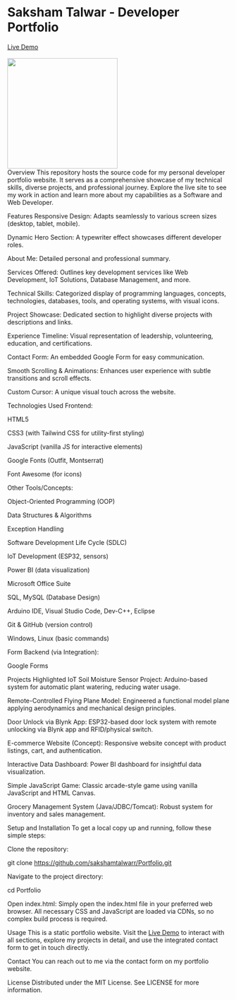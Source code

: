 <h1> Saksham Talwar - Developer Portfolio</h1>

[Live Demo](https://sakshamtalwarr.github.io/Portfolio/)<br> <br>
<img src="https://user-images.githubusercontent.com/74038190/212749447-bfb7e725-6987-49d9-ae85-2015e3e7cc41.gif" height= "250px" width="250px"><br>
Overview
This repository hosts the source code for my personal developer portfolio website. It serves as a comprehensive showcase of my technical skills, diverse projects, and professional journey. Explore the live site to see my work in action and learn more about my capabilities as a Software and Web Developer.

Features
Responsive Design: Adapts seamlessly to various screen sizes (desktop, tablet, mobile).

Dynamic Hero Section: A typewriter effect showcases different developer roles.

About Me: Detailed personal and professional summary.

Services Offered: Outlines key development services like Web Development, IoT Solutions, Database Management, and more.

Technical Skills: Categorized display of programming languages, concepts, technologies, databases, tools, and operating systems, with visual icons.

Project Showcase: Dedicated section to highlight diverse projects with descriptions and links.

Experience Timeline: Visual representation of leadership, volunteering, education, and certifications.

Contact Form: An embedded Google Form for easy communication.

Smooth Scrolling & Animations: Enhances user experience with subtle transitions and scroll effects.

Custom Cursor: A unique visual touch across the website.

Technologies Used
Frontend:

HTML5

CSS3 (with Tailwind CSS for utility-first styling)

JavaScript (vanilla JS for interactive elements)

Google Fonts (Outfit, Montserrat)

Font Awesome (for icons)

Other Tools/Concepts:

Object-Oriented Programming (OOP)

Data Structures & Algorithms

Exception Handling

Software Development Life Cycle (SDLC)

IoT Development (ESP32, sensors)

Power BI (data visualization)

Microsoft Office Suite

SQL, MySQL (Database Design)

Arduino IDE, Visual Studio Code, Dev-C++, Eclipse

Git & GitHub (version control)

Windows, Linux (basic commands)

Form Backend (via Integration):

Google Forms

Projects Highlighted
IoT Soil Moisture Sensor Project: Arduino-based system for automatic plant watering, reducing water usage.

Remote-Controlled Flying Plane Model: Engineered a functional model plane applying aerodynamics and mechanical design principles.

Door Unlock via Blynk App: ESP32-based door lock system with remote unlocking via Blynk app and RFID/physical switch.

E-commerce Website (Concept): Responsive website concept with product listings, cart, and authentication.

Interactive Data Dashboard: Power BI dashboard for insightful data visualization.

Simple JavaScript Game: Classic arcade-style game using vanilla JavaScript and HTML Canvas.

Grocery Management System (Java/JDBC/Tomcat): Robust system for inventory and sales management.

Setup and Installation
To get a local copy up and running, follow these simple steps:

Clone the repository:

git clone https://github.com/sakshamtalwarr/Portfolio.git

Navigate to the project directory:

cd Portfolio

Open index.html:
Simply open the index.html file in your preferred web browser. All necessary CSS and JavaScript are loaded via CDNs, so no complex build process is required.

Usage
This is a static portfolio website. Visit the [Live Demo](https://sakshamtalwarr.github.io/Portfolio/) to interact with all sections, explore my projects in detail, and use the integrated contact form to get in touch directly.

Contact
You can reach out to me via the contact form on my portfolio website.

License
Distributed under the MIT License. See LICENSE for more information.
